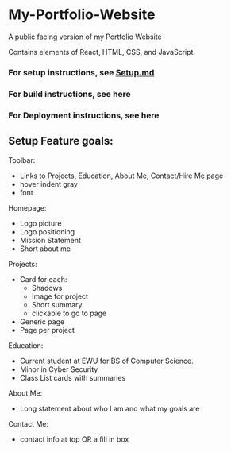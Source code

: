 # My-Portfolio-Website
A public facing version of my Portfolio Website

Contains elements of React, HTML, CSS, and JavaScript.

### For setup instructions, see [Setup.md](/Setup.md)
### For build instructions, see here
### For Deployment instructions, see here



## Setup Feature goals:
Toolbar:
- Links to Projects, Education, About Me, Contact/Hire Me page
- hover indent gray
- font

Homepage:
- Logo picture
- Logo positioning
- Mission Statement
- Short about me

Projects:
- Card for each:
  - Shadows
  - Image for project
  - Short summary
  - clickable to go to page
- Generic page
- Page per project

Education:
- Current student at EWU for BS of Computer Science.
- Minor in Cyber Security
- Class List cards with summaries

About Me:
- Long statement about who I am and what my goals are
  
Contact Me:
- contact info at top OR a fill in box
